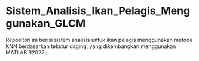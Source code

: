 # Sistem_Analisis_Ikan_Pelagis_Menggunakan_GLCM
Repositori ini berisi sistem analisis untuk ikan pelagis menggunakan metode KNN berdasarkan tekstur daging, yang dikembangkan menggunakan MATLAB R2022a.
